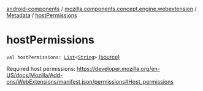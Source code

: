 [android-components](../../index.md) / [mozilla.components.concept.engine.webextension](../index.md) / [Metadata](index.md) / [hostPermissions](./host-permissions.md)

# hostPermissions

`val hostPermissions: `[`List`](https://kotlinlang.org/api/latest/jvm/stdlib/kotlin.collections/-list/index.html)`<`[`String`](https://kotlinlang.org/api/latest/jvm/stdlib/kotlin/-string/index.html)`>` [(source)](https://github.com/mozilla-mobile/android-components/blob/master/components/concept/engine/src/main/java/mozilla/components/concept/engine/webextension/WebExtension.kt#L344)

Required host permissions:
https://developer.mozilla.org/en-US/docs/Mozilla/Add-ons/WebExtensions/manifest.json/permissions#Host_permissions

